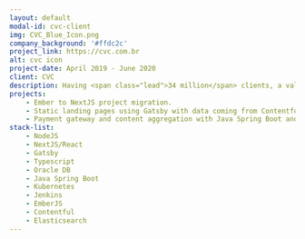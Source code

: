 ```yaml
---
layout: default
modal-id: cvc-client
img: CVC_Blue_Icon.png
company_background: '#ffdc2c'
project_link: https://cvc.com.br
alt: cvc icon
project-date: April 2019 - June 2020
client: CVC
description: Having <span class="lead">34 million</span> clients, a valuation of <span class="lead">$200 million</span> dollars, and being the largest company of leisure and tourism in Latin America. The biggest challenge faced by CVC during that period was to update their overall infrastructure that covered the 1000 physical stores and e-commerce. In the digital world to stay competitive it's imperative to bring new platforms that better translate the company goals and user needs.
projects:
    - Ember to NextJS project migration.
    - Static landing pages using Gatsby with data coming from Contentful + NodeJS and Elasticsearch for content indexing and enhancement.
    - Payment gateway and content aggregation with Java Spring Boot and Oracle DB.
stack-list:
    - NodeJS
    - NextJS/React
    - Gatsby
    - Typescript
    - Oracle DB
    - Java Spring Boot
    - Kubernetes
    - Jenkins
    - EmberJS
    - Contentful
    - Elasticsearch
---
```

